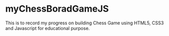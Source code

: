 # myChessBoradGameJS
This is to record my progress on building Chess Game using HTML5, CSS3 and Javascript for educational purpose.
